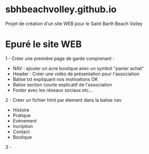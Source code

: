 # sbhbeachvolley.github.io
Projet de création d'un site WEB pour le Saint Barth Beach Volley

# Epuré le site WEB

1 - Créer une première page de garde comprenant : 
- NAV : ajouter un acre boutique avec un symbol "panier achat" 
- Header : Créer une vidéo de présentation pour l'association
- Balise txt expliquant nos motivations OK
- Balise section courte explicatif de l'association
- Footer avec les réseaux sociaux etc...

2 - Créer un fichier html par élement dans la balise nav
- Histoire
- Pratique
- Evènement
- Incription
- Contact
- Boutique

3 - 
